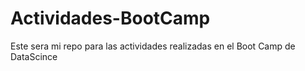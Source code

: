 # Actividades-BootCamp
Este sera mi repo para las actividades realizadas en el Boot Camp de DataScince
